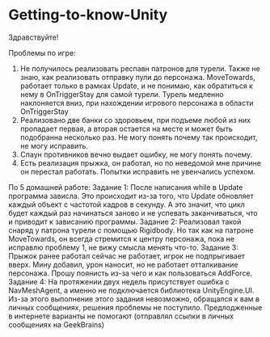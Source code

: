 # Getting-to-know-Unity
Здравствуйте!

Проблемы по игре:
1. Не получилось реализовать респавн патронов для турели. Также не знаю, как реализовать отправку пули до персонажа. MoveTowards, работает только в рамках Update, и не понимаю, как обратиться к нему в OnTriggerStay для самой турели. Турель медленно наклоняется вниз, при нахождении игрового персонажа в области OnTriggerStay
2. Реализовано две банки со здоровьем, при подъеме любой из них пропадает первая, а вторая остается на месте и может быть подобранна несколько раз. Не могу понять почему так происходит, не могу исправить.
3. Спаун противников вечно выдает ошибку, не могу понять почему.
4. Есть реализация прыжка, он работал, но по неведомой мне причине он перестал работать. Попытки исправить не увенчались успехом.

По 5 домашней работе:
Задание 1: После написания while в Update программа зависла. Это происходит из-за того, что Update обновляет каждый объект с частотой кадров в секунду. А это значит, что цикл будет каждый раз начинаться заново и не успевать заканчиваться, что и приводит к зависанию программы.
Задание 2: Реализовал такой снаряд у патрона турели с помощью Rigidbody. Но так как на патроне MoveTowards, он всегда стремится к центру персонажа, пока не исправлю проблему 1, не вижу смысла менять что-то.
Задание 3: Прыжок ранее работал сейчас не работает, игрок не подпрыгивает вверх. Мину добавил, урон наносит, но не работает отталкивание персонажа. Прошу поянисть из-за чего и как пользоваться AddForce.
Задание 4: На протяжении двух недель присутствует ошибка с NavMeshAgent, а именно не подключается библиотека UnityEngine.UI. Из-за этого выполнение этого задания невозможно, обращался к вам в личных сообщениях, решения проблемы не поступило. Предлодженные в интернете варианты не помогают (отправлял ссылки в личных сообщениях на GeekBrains)

